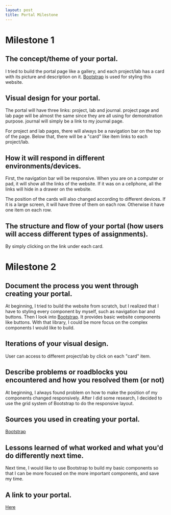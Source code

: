 ```yaml
---
layout: post
title: Portal Milestone
---
```


# Milestone 1

## The concept/theme of your portal.

I tried to build the portal page like a gallery, and each project/lab has a card with its picture and description on it. [Bootstrap](http://getbootstrap.com/) is used for styling this website.

## Visual design for your portal.
The portal will have three links: project, lab and journal. project page and lab page will be almost the same since they are all using for demonstration purpose. journal will simply be a link to my journal page.

For project and lab pages, there will always be a navigation bar on the top of the page. Below that, there will be a "card" like item links to each project/lab.

## How it will respond in different environments/devices.

First, the navigation bar will be responsive. When you are on a computer or pad, it will show all the links of the website. If it was on a cellphone, all the links will hide in a drawer on the website.

The position of the cards will also changed according to different devices. If it is a large screen, it will have three of them on each row. Otherwise it have one item on each row.

## The structure and flow of your portal (how users will access different types of assignments).

By simply clicking on the link under each card.


# Milestone 2

## Document the process you went through creating your portal.
At beginning, I tried to build the website from scratch, but I realized that I have to styling every component by myself, such as navigation bar and buttons. Then I look into [Bootstrap](http://getbootstrap.com/). It provides basic website components like buttons. With that library, I could be more focus on the complex components I would like to build.

## Iterations of your visual design.
User can access to different project/lab by click on each "card" item.

## Describe problems or roadblocks you encountered and how you resolved them (or not)
At beginning, I always found problem on how to make the position of my components changed responsively. After I did some research, I decided to use the grid system of Bootstrap to do the responsive layout.

## Sources you used in creating your portal.
[Bootstrap](http://getbootstrap.com/)

## Lessons learned of what worked and what you'd do differently next time.
Next time, I would like to use Bootstrap to build my basic components so that I can be more focused on the more important components, and save my time.

## A link to your portal.
[Here](http://creative.colorado.edu/~liso9349/fwd/)
